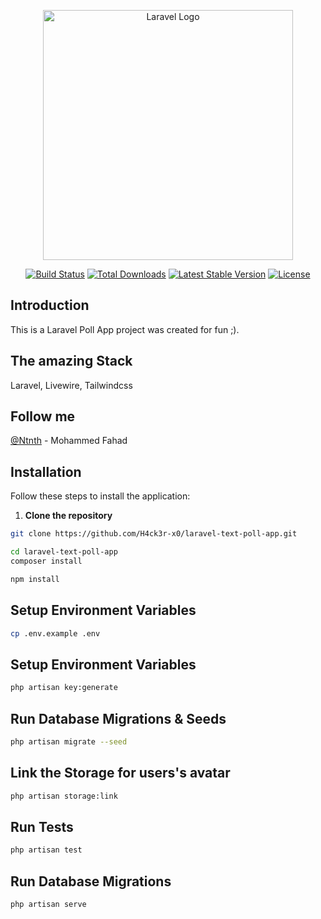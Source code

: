 <p align="center"><a href="https://laravel.com" target="_blank"><img src="https://raw.githubusercontent.com/laravel/art/master/logo-lockup/5%20SVG/2%20CMYK/1%20Full%20Color/laravel-logolockup-cmyk-red.svg" width="400" alt="Laravel Logo"></a></p>

<p align="center">
<a href="https://github.com/laravel/framework/actions"><img src="https://github.com/laravel/framework/workflows/tests/badge.svg" alt="Build Status"></a>
<a href="https://packagist.org/packages/laravel/framework"><img src="https://img.shields.io/packagist/dt/laravel/framework" alt="Total Downloads"></a>
<a href="https://packagist.org/packages/laravel/framework"><img src="https://img.shields.io/packagist/v/laravel/framework" alt="Latest Stable Version"></a>
<a href="https://packagist.org/packages/laravel/framework"><img src="https://img.shields.io/packagist/l/laravel/framework" alt="License"></a>
</p>



## Introduction

This is a Laravel Poll App project was created for fun ;).

## The amazing Stack
Laravel, Livewire, Tailwindcss

## Follow me

[@Ntnth](https://twitter.com/Ntnth) - Mohammed Fahad

## Installation

Follow these steps to install the application:

1. **Clone the repository**


```bash
git clone https://github.com/H4ck3r-x0/laravel-text-poll-app.git
```


```bash
cd laravel-text-poll-app
composer install
```

```bash
npm install
```

## Setup Environment Variables

```bash
cp .env.example .env
```

## Setup Environment Variables

```bash
php artisan key:generate
```

## Run Database Migrations & Seeds

```bash
php artisan migrate --seed
```

## Link the Storage for users's avatar

```bash
php artisan storage:link
```

## Run Tests

```bash
php artisan test
```


## Run Database Migrations

```bash
php artisan serve
```

